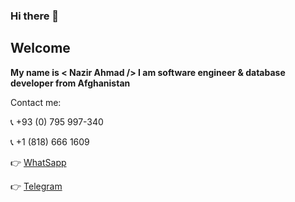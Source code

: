 ### Hi there 👋

## Welcome
**My name is < Nazir Ahmad /> I am software engineer & database developer from Afghanistan**

Contact me:

:telephone_receiver: +93 (0) 795 997-340 

:telephone_receiver: +1 (818) 666 1609

:point_right: [WhatSapp](https://web.whatsapp.com/send?phone=+937597340&amp;text=Hi-Nazir-I-am-Come-from-your-GitHub!) 

:point_right: [Telegram](http://t.me/nazirahmad7340)
